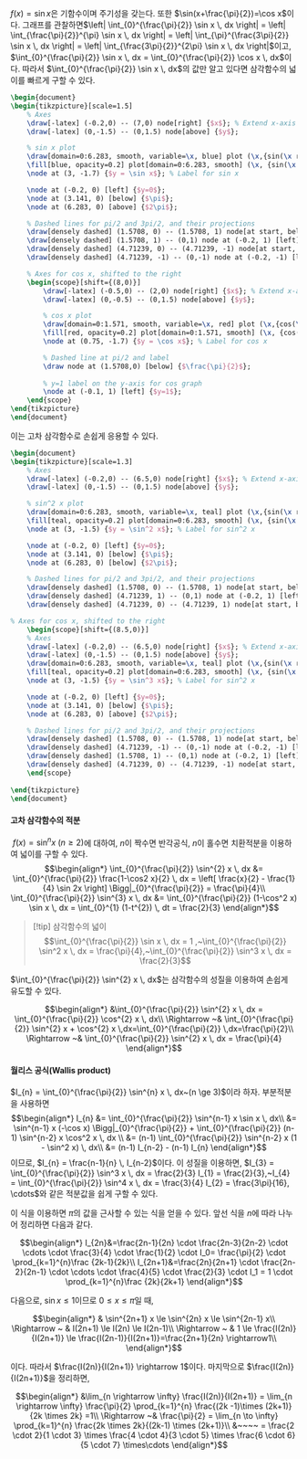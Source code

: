 $f(x)=\sin x$은 기함수이며 주기성을 갖는다. 또한 $\sin(x+\frac{\pi}{2})=\cos x$이다. 그래프를 관찰하면$\left| \int_{0}^{\frac{\pi}{2}} \sin x \, dx \right| = \left| \int_{\frac{\pi}{2}}^{\pi} \sin x \, dx \right| = \left| \int_{\pi}^{\frac{3\pi}{2}} \sin x \, dx \right| = \left| \int_{\frac{3\pi}{2}}^{2\pi} \sin x \, dx \right|$이고, $\int_{0}^{\frac{\pi}{2}} \sin x \, dx = \int_{0}^{\frac{\pi}{2}} \cos x \, dx$이다. 따라서 $\int_{0}^{\frac{\pi}{2}} \sin x \, dx$의 값만 알고 있다면 삼각함수의 넓이를 빠르게 구할 수 있다.

```tikz
\begin{document}
\begin{tikzpicture}[scale=1.5]
    % Axes
    \draw[-latex] (-0.2,0) -- (7,0) node[right] {$x$}; % Extend x-axis beyond 2pi
    \draw[-latex] (0,-1.5) -- (0,1.5) node[above] {$y$};

    % sin x plot
    \draw[domain=0:6.283, smooth, variable=\x, blue] plot (\x,{sin(\x r)});
    \fill[blue, opacity=0.2] plot[domain=0:6.283, smooth] (\x, {sin(\x r)}) -- (6.283,0) -- (0,0) -- cycle;
    \node at (3, -1.7) {$y = \sin x$}; % Label for sin x

    \node at (-0.2, 0) [left] {$y=0$};
    \node at (3.141, 0) [below] {$\pi$};
    \node at (6.283, 0) [above] {$2\pi$};

    % Dashed lines for pi/2 and 3pi/2, and their projections
    \draw[densely dashed] (1.5708, 0) -- (1.5708, 1) node[at start, below] {$\frac{\pi}{2}$}; % pi/2
    \draw[densely dashed] (1.5708, 1) -- (0,1) node at (-0.2, 1) [left] {$y=1$};
    \draw[densely dashed] (4.71239, 0) -- (4.71239, -1) node[at start, above] {$\frac{3\pi}{2}$}; % 3pi/2
    \draw[densely dashed] (4.71239, -1) -- (0,-1) node at (-0.2, -1) [left] {$y=-1$};

    % Axes for cos x, shifted to the right
    \begin{scope}[shift={(8,0)}]
        \draw[-latex] (-0.5,0) -- (2,0) node[right] {$x$}; % Extend x-axis for pi/2
        \draw[-latex] (0,-0.5) -- (0,1.5) node[above] {$y$};

        % cos x plot
        \draw[domain=0:1.571, smooth, variable=\x, red] plot (\x,{cos(\x r)});
        \fill[red, opacity=0.2] plot[domain=0:1.571, smooth] (\x, {cos(\x r)}) -- (1.571,0) -- (0,0) -- cycle;
        \node at (0.75, -1.7) {$y = \cos x$}; % Label for cos x

        % Dashed line at pi/2 and label
        \draw node at (1.5708,0) [below] {$\frac{\pi}{2}$};
        
        % y=1 label on the y-axis for cos graph
        \node at (-0.1, 1) [left] {$y=1$};
    \end{scope}
\end{tikzpicture}
\end{document}
```

이는 고차 삼각함수로 손쉽게 응용할 수 있다.

```tikz
\begin{document}
\begin{tikzpicture}[scale=1.3]
    % Axes
    \draw[-latex] (-0.2,0) -- (6.5,0) node[right] {$x$}; % Extend x-axis beyond 2pi
    \draw[-latex] (0,-1.5) -- (0,1.5) node[above] {$y$};

    % sin^2 x plot
    \draw[domain=0:6.283, smooth, variable=\x, teal] plot (\x,{sin(\x r)^2});
    \fill[teal, opacity=0.2] plot[domain=0:6.283, smooth] (\x, {sin(\x r)^2}) -- (6.283,0) -- (0,0) -- cycle;
    \node at (3, -1.5) {$y = \sin^2 x$}; % Label for sin^2 x

    \node at (-0.2, 0) [left] {$y=0$};
    \node at (3.141, 0) [below] {$\pi$};
    \node at (6.283, 0) [below] {$2\pi$};

    % Dashed lines for pi/2 and 3pi/2, and their projections
    \draw[densely dashed] (1.5708, 0) -- (1.5708, 1) node[at start, below] {$\frac{\pi}{2}$}; % pi/2
    \draw[densely dashed] (4.71239, 1) -- (0,1) node at (-0.2, 1) [left] {$y=1$};
    \draw[densely dashed] (4.71239, 0) -- (4.71239, 1) node[at start, below] {$\frac{3\pi}{2}$}; % 3pi/2

% Axes for cos x, shifted to the right
    \begin{scope}[shift={(8.5,0)}]
    % Axes
    \draw[-latex] (-0.2,0) -- (6.5,0) node[right] {$x$}; % Extend x-axis beyond 2pi
    \draw[-latex] (0,-1.5) -- (0,1.5) node[above] {$y$};
	\draw[domain=0:6.283, smooth, variable=\x, teal] plot (\x,{sin(\x r)^3});
    \fill[teal, opacity=0.2] plot[domain=0:6.283, smooth] (\x, {sin(\x r)^3}) -- (6.283,0) -- (0,0) -- cycle;
    \node at (3, -1.5) {$y = \sin^3 x$}; % Label for sin^2 x

    \node at (-0.2, 0) [left] {$y=0$};
    \node at (3.141, 0) [below] {$\pi$};
    \node at (6.283, 0) [above] {$2\pi$};

    % Dashed lines for pi/2 and 3pi/2, and their projections
    \draw[densely dashed] (1.5708, 0) -- (1.5708, 1) node[at start, below] {$\frac{\pi}{2}$}; % pi/2
    \draw[densely dashed] (4.71239, -1) -- (0,-1) node at (-0.2, -1) [left] {$y=-1$};
    \draw[densely dashed] (1.5708, 1) -- (0,1) node at (-0.2, 1) [left] {$y=1$};
    \draw[densely dashed] (4.71239, 0) -- (4.71239, -1) node[at start, above] {$\frac{3\pi}{2}$}; % 3pi/2
    \end{scope}
    
\end{tikzpicture}
\end{document}
```

#### 고차 삼각함수의 적분
 $f(x)=\sin^{n} x~(n \ge 2)$에 대하여, $n$이 짝수면 반각공식, $n$이 홀수면 치환적분을 이용하여 넓이를 구할 수 있다.
 $$\begin{align*}
\int_{0}^{\frac{\pi}{2}} \sin^{2} x \, dx &= \int_{0}^{\frac{\pi}{2}} \frac{1-\cos2 x}{2} \, dx = \left[ \frac{x}{2} - \frac{1}{4} \sin 2x \right] \Bigg|_{0}^{\frac{\pi}{2}} = \frac{\pi}{4}\\
\int_{0}^{\frac{\pi}{2}} \sin^{3} x \, dx &= \int_{0}^{\frac{\pi}{2}} (1-\cos^2 x) \sin x \, dx = \int_{0}^{1} (1-t^{2}) \, dt = \frac{2}{3}
\end{align*}$$

>[!tip] 삼각함수의 넓이
>$$\int_{0}^{\frac{\pi}{2}} \sin x \, dx = 1 ,~\int_{0}^{\frac{\pi}{2}} \sin^2 x \, dx = \frac{\pi}{4},~\int_{0}^{\frac{\pi}{2}} \sin^3 x \, dx = \frac{2}{3}$$

$\int_{0}^{\frac{\pi}{2}} \sin^{2} x \, dx$는 삼각함수의 성질을 이용하여 손쉽게 유도할 수 있다.

$$\begin{align*}
&\int_{0}^{\frac{\pi}{2}} \sin^{2} x \, dx = \int_{0}^{\frac{\pi}{2}} \cos^{2} x \, dx\\
\Rightarrow ~& \int_{0}^{\frac{\pi}{2}} \sin^{2} x + \cos^{2} x \,dx=\int_{0}^{\frac{\pi}{2}} \,dx=\frac{\pi}{2}\\
\Rightarrow ~& \int_{0}^{\frac{\pi}{2}} \sin^{2} x \, dx = \frac{\pi}{4}
\end{align*}$$

#### 월리스 공식(Wallis product)
$I_{n} = \int_{0}^{\frac{\pi}{2}} \sin^{n} x \, dx~(n \ge 3)$이라 하자. 부분적분을 사용하면
$$\begin{align*}
I_{n} &= \int_{0}^{\frac{\pi}{2}} \sin^{n-1} x \sin x \, dx\\
&= \sin^{n-1} x (-\cos x) \Bigg|_{0}^{\frac{\pi}{2}} + \int_{0}^{\frac{\pi}{2}} (n-1) \sin^{n-2} x \cos^2 x \, dx \\
&= (n-1) \int_{0}^{\frac{\pi}{2}} \sin^{n-2} x (1 - \sin^2 x) \, dx\\
&= (n-1) I_{n-2} - (n-1) I_{n}
\end{align*}$$
이므로,  $I_{n} = \frac{n-1}{n} \, I_{n-2}$이다.
이 성질을 이용하면, $I_{3} = \int_{0}^{\frac{\pi}{2}} \sin^3 x \, dx = \frac{2}{3} I_{1} = \frac{2}{3},~I_{4} = \int_{0}^{\frac{\pi}{2}} \sin^4 x \, dx = \frac{3}{4} I_{2} = \frac{3\pi}{16}, \cdots$와 같은 적분값을 쉽게 구할 수 있다.

이 식을 이용하면 $\pi$의 값을 근사할 수 있는 식을 얻을 수 있다. 앞선 식을 $n$에 따라 나누어 정리하면 다음과 같다. 

$$\begin{align*}
I_{2n}&=\frac{2n-1}{2n} \cdot \frac{2n-3}{2n-2} \cdot \cdots \cdot \frac{3}{4} \cdot \frac{1}{2} \cdot I_0= \frac{\pi}{2} \cdot \prod_{k=1}^{n}\frac {2k-1}{2k}\\
I_{2n+1}&=\frac{2n}{2n+1} \cdot \frac{2n-2}{2n-1} \cdot \cdots \cdot \frac{4}{5} \cdot \frac{2}{3} \cdot I_1 = 1 \cdot \prod_{k=1}^{n}\frac {2k}{2k+1}
\end{align*}$$

다음으로, $\sin x \le 1$이므로 $0 \le x \le \pi$일 때, 

$$\begin{align*}
& \sin^{2n+1} x \le \sin^{2n} x \le \sin^{2n-1} x\\
\Rightarrow ~ & I(2n+1) \le I(2n) \le I(2n-1)\\
\Rightarrow ~ & 1 \le \frac{I(2n)}{I(2n+1)} \le \frac{I(2n-1)}{I(2n+1)}=\frac{2n+1}{2n} \rightarrow1\\
\end{align*}$$

이다. 따라서 $\frac{I(2n)}{I(2n+1)} \rightarrow 1$이다. 마지막으로 $\frac{I(2n)}{I(2n+1)}$을 정리하면,

$$\begin{align*}
&\lim_{n \rightarrow \infty} \frac{I(2n)}{I(2n+1)} = \lim_{n \rightarrow \infty} \frac{\pi}{2}  \prod_{k=1}^{n} \frac{(2k -1)\times (2k+1)}{2k \times 2k} =1\\
\Rightarrow ~& \frac{\pi}{2} = \lim_{n \to \infty} \prod_{k=1}^{n} \frac{2k \times 2k}{(2k-1) \times (2k+1)}\\
&~~~~ = \frac{2 \cdot 2}{1 \cdot 3} \times \frac{4 \cdot 4}{3 \cdot 5} \times \frac{6 \cdot 6}{5 \cdot 7} \times\cdots 
\end{align*}$$